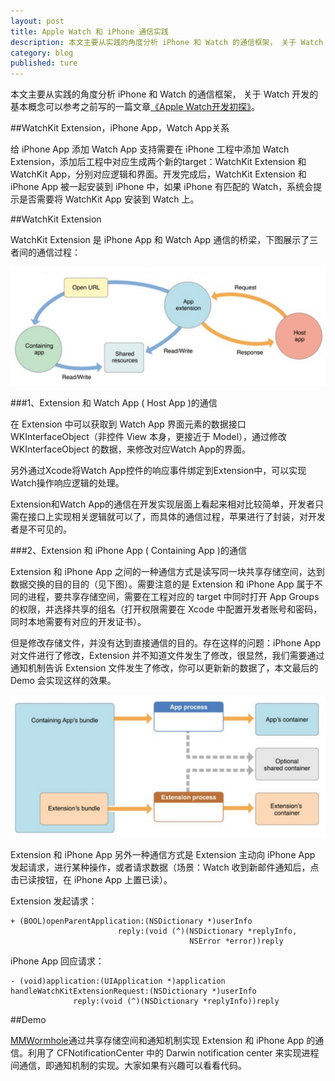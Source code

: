 ```yaml
---
layout: post
title: Apple Watch 和 iPhone 通信实践
description: 本文主要从实践的角度分析 iPhone 和 Watch 的通信框架， 关于 Watch 开发的基本概念可以参考之前写的一篇文章《Apple Watch开发初探》。
category: blog
published: ture
---
```


本文主要从实践的角度分析 iPhone 和  Watch 的通信框架， 关于 Watch 开发的基本概念可以参考之前写的一篇文章[《Apple Watch开发初探》][1]。

##WatchKit Extension，iPhone App，Watch App关系

给 iPhone App 添加 Watch App 支持需要在 iPhone 工程中添加 Watch Extension，添加后工程中对应生成两个新的target：WatchKit Extension 和 WatchKit App，分别对应逻辑和界面。开发完成后，WatchKit Extension 和 iPhone App 被一起安装到 iPhone 中，如果 iPhone 有匹配的 Watch，系统会提示是否需要将 WatchKit App 安装到 Watch 上。

##WatchKit Extension

WatchKit Extension 是 iPhone App 和 Watch App 通信的桥梁，下图展示了三者间的通信过程：

![list app](/images/tech/iPhoneWatchCommunication/iphone_watch_communication.png)

###1、Extension 和 Watch App ( Host App )的通信 

在 Extension 中可以获取到 Watch App 界面元素的数据接口 WKInterfaceObject（非控件 View 本身，更接近于 Model），通过修改 WKInterfaceObject 的数据，来修改对应Watch App的界面。
   
另外通过Xcode将Watch App控件的响应事件绑定到Extension中，可以实现Watch操作响应逻辑的处理。
    
Extension和Watch App的通信在开发实现层面上看起来相对比较简单，开发者只需在接口上实现相关逻辑就可以了，而具体的通信过程，苹果进行了封装，对开发者是不可见的。

###2、Extension 和 iPhone App ( Containing App )的通信

Extension 和 iPhone App 之间的一种通信方式是读写同一块共享存储空间，达到数据交换的目的目的（见下图）。需要注意的是 Extension 和 iPhone App 属于不同的进程，要共享存储空间，需要在工程对应的 target 中同时打开 App Groups 的权限，并选择共享的组名（打开权限需要在 Xcode 中配置开发者账号和密码，同时本地需要有对应的开发证书）。
   
但是修改存储文件，并没有达到直接通信的目的。存在这样的问题：iPhone App 对文件进行了修改，Extension 并不知道文件发生了修改，很显然，我们需要通过通知机制告诉 Extension 文件发生了修改，你可以更新新的数据了，本文最后的 Demo 会实现这样的效果。

![list app](/images/tech/iPhoneWatchCommunication/share_container.png)

Extension 和 iPhone App 另外一种通信方式是 Extension 主动向 iPhone App 发起请求，进行某种操作，或者请求数据（场景：Watch 收到新邮件通知后，点击已读按钮，在 iPhone App 上置已读）。

Extension 发起请求：      

	+ (BOOL)openParentApplication:(NSDictionary *)userInfo
	                        reply:(void (^)(NSDictionary *replyInfo,
	                                        NSError *error))reply

iPhone App 回应请求：

	- (void)application:(UIApplication *)application
	handleWatchKitExtensionRequest:(NSDictionary *)userInfo
	              reply:(void (^)(NSDictionary *replyInfo))reply

##Demo

[MMWormhole][2]通过共享存储空间和通知机制实现 Extension 和 iPhone  App 的通信。利用了 CFNotificationCenter 中的 Darwin notification center 来实现进程间通信，即通知机制的实现。大家如果有兴趣可以看看代码。

[1]: http://nilsun.github.io/apple-watch/
[2]: https://github.com/mutualmobile/MMWormhole